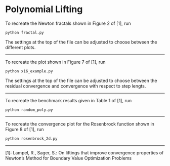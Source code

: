 # Polynomial Lifting


To recreate the Newton fractals shown in Figure 2 of [1], run
```
python fractal.py
```
The settings at the top of the file can be adjusted to choose between the different plots.

---

To recreate the plot shown in Figure 7 of [1], run
```
python x16_example.py
```
The settings at the top of the file can be adjusted to choose between the residual convergence and convergence with respect to step lengts.

---

To recreate the benchmark results given in Table 1 of [1], run
```
python random_poly.py
```
---

To recreate the convergence plot for the Rosenbrock function shown in Figure 8 of [1], run
```
python rosenbrock_2d.py
```

---
[1]: Lampel, R., Sager, S.: On liftings that improve convergence properties of Newton’s Method for Boundary Value Optimization Problems
